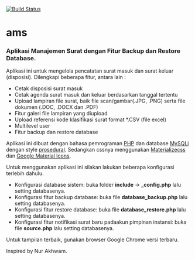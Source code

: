 [![Build Status](https://travis-ci.org/m45rud/ams.svg?branch=master)](https://travis-ci.org/m45rud/ams)

# ams

<h3>Aplikasi Manajemen Surat dengan Fitur Backup dan Restore Database.</h3>

Aplikasi ini untuk mengelola pencatatan surat masuk dan surat keluar (disposisi). Dilengkapi beberapa fitur, antara lain :

- Cetak disposisi surat masuk
- Cetak agenda surat masuk dan keluar berdasarkan tanggal tertentu
- Upload lampiran file surat, baik file scan/gambar(.JPG, .PNG) serta file dokumen (.DOC, .DOCX dan .PDF)
- Fitur galeri file lampiran yang diupload
- Upload referensi kode klasifikasi surat format *.CSV (file excel)
- Multilevel user
- Fitur backup dan restore database

Aplikasi ini dibuat dengan bahasa pemrograman <a href="http://php.net/" target="_blank">PHP</a> dan database <a href="https://en.wikipedia.org/wiki/MySQLi" target="_blank">MySQLi</a> dengan style <a href="https://en.wikipedia.org/wiki/Procedural_programming" target="_blank">prosedural</a>. Sedangkan cssnya menggunakan <a href="http://materializecss.com/" target="_blank">Materializecss</a> dan <a href="https://www.google.com/design/icons/" target="_blank">Google Material Icons</a>.

Untuk menggunakan aplikasi ini silakan lakukan beberapa konfigurasi terlebih dahulu.

- Konfigurasi database sistem: buka folder <b>include</b> -> <b>_config.php</b> lalu setting databasenya.
- Konfigurasi fitur backup database: buka file <b>database_backup.php</b> lalu setting databasenya.
- Konfigurasi fitur restore database: buka file <b>database_restore.php</b> lalu setting databasenya.
- Konfigurasi fitur notifikasi surat baru padaakun pimpinan instansi: buka file <b>source.php</b> lalu setting databasenya.

Untuk tampilan terbaik, gunakan browser Google Chrome versi terbaru.

Inspired by Nur Akhwam.
